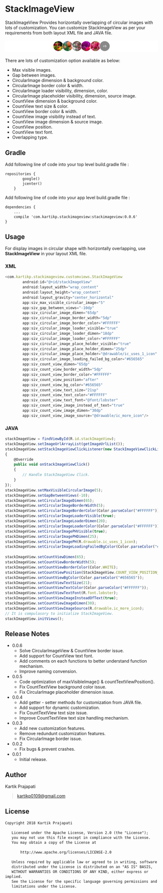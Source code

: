 # StackImageView
StackImageView Provides horizontally overlapping of circular images with lots of customization. You can customize StackImageView as per your requirements from both layout XML file and JAVA file.
<br/><br/>
![screenshot1](https://github.com/KartikPrajapati/StackImageView/blob/master/screenshot1.jpg)
<br/><br/>
There are lots of customization option available as below:
- Max visible images.
- Gap between images.
- CircularImage dimension & background color.
- CircularImage border color & width.
- CircularImage loader visibility, dimension, color.
- CircularImage placeholder visibility, dimension, source image.
- CountView dimension & background color.
- CountView text size & color.
- CountView border color & width.
- CountView image visibility instead of text.
- CountView image dimension & source image.
- CountView position.
- CountView text font.
- Overlapping type.
## Gradle
Add following line of code into your top level build.gradle file :
```
repositories {
        google()
        jcenter()
    }
```
Add following line of code into your app level build.gradle file :
```
dependencies {
    ...
    compile 'com.kartikp.stackimageview:stackimageview:0.0.6'
}
```
## Usage
For display images in circular shape with horizontally overlapping, use **StackImageView** in your layout XML file.
### XML
```javascript
<com.kartikp.stackimageview.customviews.StackImageView
        android:id="@+id/stackImageView"
        android:layout_width="wrap_content"
        android:layout_height="wrap_content"
        android:layout_gravity="center_horizontal"
        app:siv_max_visible_circular_image="5"
        app:siv_gap_between_views="-10dp"
        app:siv_circular_image_dimen="65dp"
        app:siv_circular_image_border_width="5dp"
        app:siv_circular_image_border_color="#FFFFFF"
        app:siv_circular_image_loader_visible="true"
        app:siv_circular_image_loader_dimen="18dp"
        app:siv_circular_image_loader_color="#FFFFFF"
        app:siv_circular_image_place_holder_visible="true"
        app:siv_circular_image_place_holder_dimen="25dp"
        app:siv_circular_image_place_holder="@drawable/ic_uses_1_icon"
        app:siv_circular_image_loading_failed_bg_color="#656565"
        app:siv_count_view_dimen="65dp"
        app:siv_count_view_border_width="5dp"
        app:siv_count_view_border_color="#FFFFFF"
        app:siv_count_view_position="after"
        app:siv_count_view_bg_color="#656565"
        app:siv_count_view_text_size="21sp"
        app:siv_count_view_text_color="#FFFFFF"
        app:siv_count_view_text_font="@font/lobster"
        app:siv_count_view_image_instead_of_text="true"
        app:siv_count_view_image_dimen="30dp"
        app:siv_count_view_image_source="@drawable/ic_more_icon"/>
```
### JAVA
```javascript
stackImageView = findViewById(R.id.stackImageView);
stackImageView.setImageUrlArrayList(getImageUrlList());
stackImageView.setStackImageViewClickListener(new StackImageViewClickListener()
{
    @Override
    public void onStackImageViewClick()
    {
        // Handle StackImageView Click.
    }
});
stackImageView.setMaxVisibleCircularImage(5);
stackImageView.setGapBetweenViews(-10);
stackImageView.setCircularImageDimen(65);
stackImageView.setCircularImageBorderWidth(5);
stackImageView.setCircularImageBorderColor(Color.parseColor("#FFFFFF"));
stackImageView.setCircularImageLoaderVisible(true);
stackImageView.setCircularImageLoaderDimen(20);
stackImageView.setCircularImageLoaderColor(Color.parseColor("#FFFFFF"));
stackImageView.setCircularImagePHVisible(true);
stackImageView.setCircularImagePHDimen(25);
stackImageView.setCircularImagePH(R.drawable.ic_uses_1_icon);
stackImageView.setCircularImageLoadingFailedBgColor(Color.parseColor("#656565"));

stackImageView.setCountViewDimen(65);
stackImageView.setCountViewBorderWidth(5);
stackImageView.setCountViewBorderColor(Color.WHITE);
stackImageView.setCountViewPosition(StackImageView.COUNT_VIEW_POSITION_AFTER);
stackImageView.setCountViewBgColor(Color.parseColor("#656565"));
stackImageView.setCountViewTextSize(21);
stackImageView.setCountViewTextColor(Color.parseColor("#FFFFFF"));
stackImageView.setCountViewTextFont(R.font.lobster);
stackImageView.setCountViewImageInsteadOfText(true);
stackImageView.setCountViewImageDimen(30);
stackImageView.setCountViewImageSource(R.drawable.ic_more_icon);
// It is compulasory to initialize StackImageView.
stackImageView.initViews();
```
## Release Notes
- 0.0.6
  - Solve CircularImageView & CountView border issue.
  - Add support for CountView text font.
  - Add comments on each functions to better understand function mechanism.
  - Improve naming convension.
- 0.0.5
  - Code optimization of maxVisibleImage() & countTextViewPosition().
  - Fix CountTextView background color issue.
  - Fix CircularImage placeholder dimension issue.
- 0.0.4
  - Add getter - setter methods for customization from JAVA file.
  - Add support for dynamic customization.
  - Fix CountTextView text size issue.
  - Improve CountTextView text size handling mechanism.
- 0.0.3
  - Add new customization features.
  - Remove redundunt customization features.
  - Fix CircularImage border issue.
- 0.0.2
  - Fix bugs & prevent crashes.
- 0.0.1
  - Initial release.
## Author
Kartik Prajapati
> kartikp0109@gmail.com
## License
````
Copyright 2018 Kartik Prajapati

   Licensed under the Apache License, Version 2.0 (the "License");
   you may not use this file except in compliance with the License.
   You may obtain a copy of the License at

       http://www.apache.org/licenses/LICENSE-2.0

   Unless required by applicable law or agreed to in writing, software
   distributed under the License is distributed on an "AS IS" BASIS,
   WITHOUT WARRANTIES OR CONDITIONS OF ANY KIND, either express or implied.
   See the License for the specific language governing permissions and
   limitations under the License.
````
